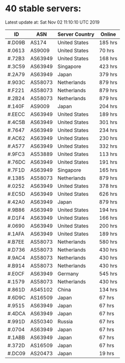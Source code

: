 # 40 stable servers:

Latest update at: Sat Nov 02 11:10:10 UTC 2019

| ID | ASN | Server Country | Online |
| -- | --- | -------------- | ------ |
| #.D09B | AS174 | United States | 185 hrs |
| #.0613 | AS9009 | United States | 70 hrs |
| #.72B3 | AS63949 | United States | 168 hrs |
| #.3C59 | AS63949 | Singapore | 423 hrs |
| #.2A79 | AS63949 | Japan | 379 hrs |
| #.903C | AS58073 | Netherlands | 879 hrs |
| #.F221 | AS58073 | Netherlands | 879 hrs |
| #.2B24 | AS58073 | Netherlands | 879 hrs |
| #.140F | AS9009 | Japan | 204 hrs |
| #.EECC | AS63949 | United States | 189 hrs |
| #.4C5B | AS63949 | United States | 301 hrs |
| #.7647 | AS63949 | United States | 234 hrs |
| #.AC62 | AS63949 | United States | 230 hrs |
| #.A577 | AS63949 | United States | 332 hrs |
| #.9FC3 | AS53889 | United States | 113 hrs |
| #.76DC | AS63949 | United States | 191 hrs |
| #.7F1D | AS63949 | Singapore | 165 hrs |
| #.1385 | AS58073 | Netherlands | 879 hrs |
| #.0252 | AS63949 | United States | 378 hrs |
| #.EC5D | AS63949 | United States | 626 hrs |
| #.42A0 | AS63949 | Japan | 879 hrs |
| #.9B86 | AS63949 | United States | 194 hrs |
| #.D1F4 | AS63949 | United States | 166 hrs |
| #.0690 | AS63949 | United States | 200 hrs |
| #.1AFA | AS63949 | United States | 189 hrs |
| #.B7EE | AS58073 | Netherlands | 580 hrs |
| #.D736 | AS58073 | Netherlands | 430 hrs |
| #.9AC4 | AS58073 | Netherlands | 430 hrs |
| #.B914 | AS58073 | Netherlands | 430 hrs |
| #.E0CF | AS63949 | Germany | 545 hrs |
| #.1579 | AS58073 | Netherlands | 430 hrs |
| #.861D | AS45102 | China | 134 hrs |
| #.6D9C | AS16509 | Japan | 67 hrs |
| #.9515 | AS63949 | Japan | 67 hrs |
| #.4DCA | AS63949 | Japan | 67 hrs |
| #.991D | AS50340 | Russia | 67 hrs |
| #.0704 | AS63949 | Japan | 67 hrs |
| #.1ABB | AS63949 | Japan | 67 hrs |
| #.372D | AS16509 | Japan | 67 hrs |
| #.DC09 | AS20473 | Japan | 19 hrs |

